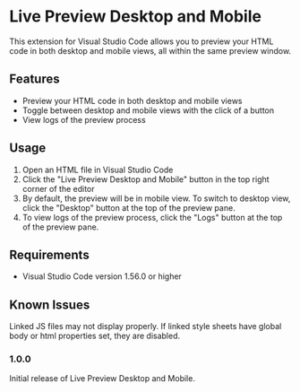 # Live Preview Desktop and Mobile

This extension for Visual Studio Code allows you to preview your HTML code in both desktop and mobile views, all within the same preview window.

## Features

- Preview your HTML code in both desktop and mobile views
- Toggle between desktop and mobile views with the click of a button
- View logs of the preview process

## Usage

1. Open an HTML file in Visual Studio Code
2. Click the "Live Preview Desktop and Mobile" button in the top right corner of the editor
3. By default, the preview will be in mobile view. To switch to desktop view, click the "Desktop" button at the top of the preview pane.
4. To view logs of the preview process, click the "Logs" button at the top of the preview pane.

## Requirements

- Visual Studio Code version 1.56.0 or higher

## Known Issues

Linked JS files may not display properly.  If linked style sheets have global body or html properties set, they are disabled.  


### 1.0.0

Initial release of Live Preview Desktop and Mobile.


